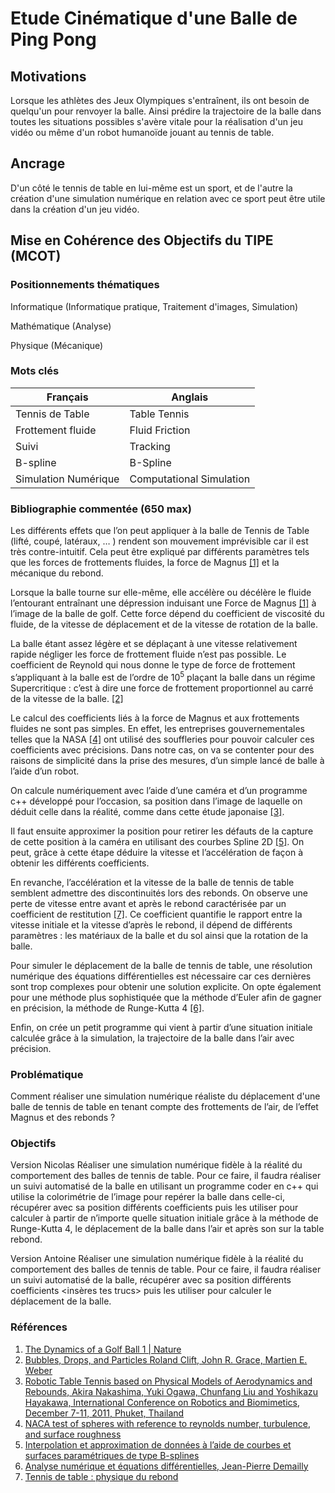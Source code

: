 # Etude Cinématique d'une Balle de Ping Pong

## Motivations

Lorsque les athlètes des Jeux Olympiques s'entraînent, ils ont besoin de quelqu'un pour renvoyer la balle. Ainsi prédire la trajectoire de la balle dans toutes les situations possibles s'avère vitale pour la réalisation d'un jeu vidéo ou même d'un robot humanoïde jouant au tennis de table.

## Ancrage

D'un côté le tennis de table en lui-même est un sport, et de l'autre la création d'une simulation numérique en relation avec ce sport peut être utile dans la création d'un jeu vidéo.

## Mise en Cohérence des Objectifs du TIPE (MCOT)

### Positionnements thématiques

Informatique (Informatique pratique, Traitement d'images, Simulation)

Mathématique (Analyse)

Physique (Mécanique)


### Mots clés

| Français             | Anglais                  |
| -------------------- | ------------------------ |
| Tennis de Table      | Table Tennis             |
| Frottement fluide    | Fluid Friction           |
| Suivi                | Tracking                 |
| B-spline             | B-Spline                 |
| Simulation Numérique | Computational Simulation |


### Bibliographie commentée (650 max)

Les différents effets que l’on peut appliquer à la balle de Tennis de Table (lifté, coupé, latéraux, … ) rendent son mouvement imprévisible car il est très contre-intuitif. Cela peut être expliqué par différents paramètres tels que les forces de frottements fluides, la force de Magnus [[1]](#Références) et la mécanique du rebond.

Lorsque la balle tourne sur elle-même, elle accélère ou décélère le fluide l’entourant entraînant une dépression induisant une Force de Magnus [[1]](#Références) à l’image de la balle de golf. Cette force dépend du coefficient de viscosité du fluide, de la vitesse de déplacement et de la vitesse de rotation de la balle.

La balle étant assez légère et se déplaçant à une vitesse relativement rapide négliger les force de frottement fluide n’est pas possible. Le coefficient de Reynold qui nous donne le type de force de frottement s’appliquant à la balle est de l’ordre de $10^5$ plaçant la balle dans un régime Supercritique : c’est à dire une force de frottement proportionnel au carré de la vitesse de la balle. [[2]](#Références)

Le calcul des coefficients liés à la force de Magnus et aux frottements fluides ne sont pas simples. En effet, les entreprises gouvernementales telles que la NASA [[4]](#Références) ont utilisé des souffleries pour pouvoir calculer ces coefficients avec précisions. Dans notre cas, on va se contenter pour des raisons de simplicité dans la prise des mesures, d’un simple lancé de balle à l’aide d’un robot.

On calcule numériquement avec l’aide d’une caméra et d’un programme c++ développé pour l’occasion, sa position dans l’image de laquelle on déduit celle dans la réalité, comme dans cette étude japonaise [[3]](#Références).

Il faut ensuite approximer la position pour retirer les défauts de la capture de cette position à la caméra en utilisant des courbes Spline 2D [[5]](#Références). On peut, grâce à cette étape déduire la vitesse et l’accélération de façon à obtenir les différents coefficients.

En revanche, l’accélération et la vitesse de la balle de tennis de table semblent admettre des discontinuités lors des rebonds. On observe une perte de vitesse entre avant et après le rebond caractérisée par un coefficient de restitution [[7]](#Références). Ce coefficient quantifie le rapport entre la vitesse initiale et la vitesse d’après le rebond, il dépend de différents paramètres : les matériaux de la balle et du sol ainsi que la rotation de la balle.

Pour simuler le déplacement de la balle de tennis de table, une résolution numérique des équations différentielles est nécessaire car ces dernières sont trop complexes pour obtenir une solution explicite. On opte également pour une méthode plus sophistiquée que la méthode d’Euler afin de gagner en précision, la méthode de Runge-Kutta 4 [[6]](#Références).

Enfin, on crée un petit programme qui vient à partir d’une situation initiale calculée grâce à la simulation, la trajectoire de la balle dans l’air avec précision.

### Problématique

Comment réaliser une simulation numérique réaliste du déplacement d'une balle de tennis de table en tenant compte des frottements de l’air, de l’effet Magnus et des rebonds ?

### Objectifs

Version Nicolas
Réaliser une simulation numérique fidèle à la réalité du comportement des balles de tennis de table. Pour ce faire, il faudra réaliser un suivi automatisé de la balle en utilisant un programme coder en c++ qui utilise la colorimétrie de l’image pour repérer la balle dans celle-ci, récupérer avec sa position différents coefficients puis les utiliser pour calculer à partir de n’importe quelle situation initiale grâce à la méthode de Runge-Kutta 4, le déplacement de la balle dans l’air et après son sur la table rebond.

Version Antoine
Réaliser une simulation numérique fidèle à la réalité du comportement des balles de tennis de table. Pour ce faire, il faudra réaliser un suivi automatisé de la balle, récupérer avec sa position différents coefficients <insères tes trucs> puis les utiliser pour calculer le déplacement de la balle.

### Références
1. [The Dynamics of a Golf Ball 1 | Nature](sources/The-dynamics-of-a-golf-ball.pdf)
2. [Bubbles, Drops, and Particles Roland Clift, John R. Grace, Martien E. Weber](sources/Bubbles-drops-and-particles.epub)
3. [Robotic Table Tennis based on Physical Models of Aerodynamics and Rebounds, Akira Nakashima, Yuki Ogawa, Chunfang Liu and Yoshikazu Hayakawa, International Conference on Robotics and Biomimetics, December 7-11, 2011, Phuket, Thailand](sources/Robotic-Table-Tennis-based-on-Physical-Models-of-Aerodynamics-and-Rebounds.pdf)
4. [NACA test of spheres with reference to reynolds number, turbulence, and surface roughness](sources/NACA-test-of-spheres-with-reference-to-reynolds-number-turbulence-and-surface-roughness.pdf)
5. [Interpolation et approximation de données à l’aide de courbes et surfaces paramétriques de type B-splines](sources/Splines-3D.pdf)
6. [Analyse numérique et équations différentielles, Jean-Pierre Demailly](sources/Analyse-numérique-et-équations-différentielles-Jean-Pierre-DEMAILLY.pdf)
7. [Tennis de table : physique du rebond](sources/Tennis-de-table-physique-du-rebond.pdf)

